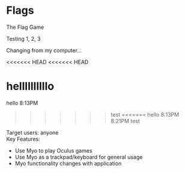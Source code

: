 Flags
=====

The Flag Game

Testing 1, 2, 3

Changing from my computer...

<<<<<<< HEAD
<<<<<<< HEAD



hellllllllllo
=======
hello
8:13PM
>>>>>>> test
=======
hello
8:13PM
8:21PM 
>>>>>>> test








Target users: anyone  
Key Features:
  - Use Myo to play Oculus games
  - Use Myo as a trackpad/keyboard for general usage
  - Myo functionality changes with application











